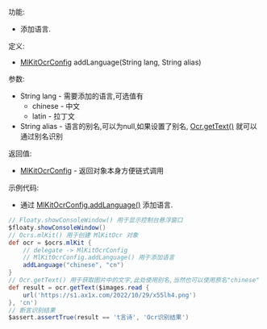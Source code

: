 功能:

+ 添加语言.

定义:

+ [MlKitOcrConfig](/API/Ocr/MlKitOcrConfig/README.md) addLanguage(String lang, String alias)

参数:

+ String lang - 需要添加的语言,可选值有
    + chinese - 中文
    + latin - 拉丁文
+ String alias -
  语言的别名,可以为null,如果设置了别名, [Ocr.getText()](/API/Ocr/Ocr/README.md?id=getText) 就可以通过别名识别

返回值:

+ [MlKitOcrConfig](/API/Ocr/MlKitOcrConfig/README.md) - 返回对象本身方便链式调用

示例代码:

+ 通过 [MlKitOcrConfig.addLanguage()](/API/Ocr/MlKitOcrConfig/README.md?id=addLanguage) 添加语言.

```groovy
// Floaty.showConsoleWindow() 用于显示控制台悬浮窗口
$floaty.showConsoleWindow()
// Ocrs.mlKit() 用于创建 MlKitOcr 对象
def ocr = $ocrs.mlKit {
    // delegate -> MlKitOcrConfig
    // MlKitOcrConfig.addLanguage() 用于添加语言
    addLanguage("chinese", "cn")
}
// Ocr.getText() 用于获取图片中的文字,此处使用别名,当然也可以使用原名"chinese"
def result = ocr.getText($images.read {
    url('https://s1.ax1x.com/2022/10/29/x55lh4.png')
}, 'cn')
// 断言识别结果
$assert.assertTrue(result == 't言诗', 'Ocr识别结果')
```